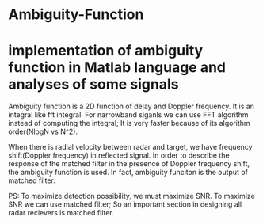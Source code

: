 # Ambiguity-Function
# implementation of ambiguity function in Matlab language and analyses of some signals
Ambiguity function is a 2D function of delay and Doppler frequency. It is an integral like fft integral. For narrowband
siganls we can use FFT algorithm instead of computing the integral; It is very faster because of its algorithm order(NlogN vs N^2).


When there is radial velocity between radar and target, we have frequency shift(Doppler frequency) in reflected signal.
In order to describe the response of the matched filter in the presence of Doppler frequency shift, the ambiguity function is used.
In fact, ambiguity funciton is the output of matched filter.


PS: To maximize detection possibility, we must maximize SNR. To maximize SNR we can use matched filter; So an important section
in designing all radar recievers is matched filter.
